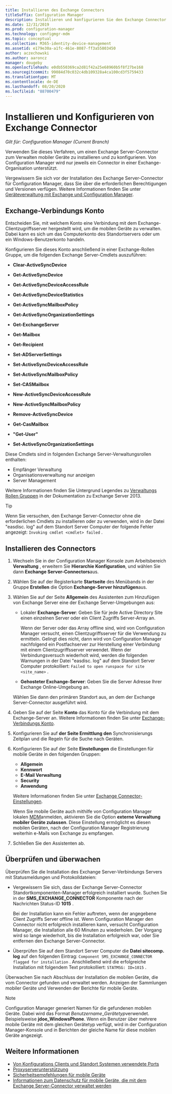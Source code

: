 ```yaml
---
title: Installieren des Exchange Connectors
titleSuffix: Configuration Manager
description: Installieren und konfigurieren Sie den Exchange Connector für Configuration Manager zum Verwalten mobiler Geräte über ActiveSync.
ms.date: 12/31/2019
ms.prod: configuration-manager
ms.technology: configmgr-mdm
ms.topic: conceptual
ms.collection: M365-identity-device-management
ms.assetid: e179e30a-a1fc-461e-8087-ff3a55803450
author: aczechowski
ms.author: aaroncz
manager: dougeby
ms.openlocfilehash: e0db550369ca2d81f42a25e68960b5f8f27be168
ms.sourcegitcommit: 99084d70c032c4db109328a4ca100cd3f5759433
ms.translationtype: MT
ms.contentlocale: de-DE
ms.lasthandoff: 08/20/2020
ms.locfileid: "88700479"
---
```

# <a name="install-and-configure-the-exchange-connector"></a>Installieren und Konfigurieren von Exchange Connector

*Gilt für: Configuration Manager (Current Branch)*

Verwenden Sie dieses Verfahren, um einen Exchange Server-Connector zum Verwalten mobiler Geräte zu installieren und zu konfigurieren. Von Configuration Manager wird nur jeweils ein Connector in einer Exchange-Organisation unterstützt.

Vergewissern Sie sich vor der Installation des Exchange Server-Connector für Configuration Manager, dass Sie über die erforderlichen Berechtigungen und Versionen verfügen. Weitere Informationen finden Sie unter [Geräteverwaltung mit Exchange und Configuration Manager](manage-mobile-devices-with-exchange-activesync.md#prerequisites).

## <a name="exchange-connection-account"></a>Exchange-Verbindungs Konto

Entscheiden Sie, mit welchem Konto eine Verbindung mit dem Exchange-Clientzugriffsserver hergestellt wird, um die mobilen Geräte zu verwalten. Dabei kann es sich um das Computerkonto des Standortservers oder um ein Windows-Benutzerkonto handeln.

Konfigurieren Sie dieses Konto anschließend in einer Exchange-Rollen Gruppe, um die folgenden Exchange Server-Cmdlets auszuführen:

- **Clear-ActiveSyncDevice**  

- **Get-ActiveSyncDevice**  

- **Get-ActiveSyncDeviceAccessRule**  

- **Get-ActiveSyncDeviceStatistics**  

- **Get-ActiveSyncMailboxPolicy**  

- **Get-ActiveSyncOrganizationSettings**  

- **Get-ExchangeServer**  

- **Get-Mailbox**

- **Get-Recipient**  

- **Set-ADServerSettings**  

- **Set-ActiveSyncDeviceAccessRule**  

- **Set-ActiveSyncMailboxPolicy**  

- **Set-CASMailbox**  

- **New-ActiveSyncDeviceAccessRule**  

- **New-ActiveSyncMailboxPolicy**  

- **Remove-ActiveSyncDevice**  

- **Get-CasMailbox**  

- **"Get-User"**  

- **Set-ActiveSyncOrganizationSettings**  

Diese Cmdlets sind in folgenden Exchange Server-Verwaltungsrollen enthalten:

- Empfänger Verwaltung
- Organisationsverwaltung nur anzeigen
- Server Management

Weitere Informationen finden Sie Untergrund Legendes zu [Verwaltungs Rollen Gruppen](/exchange/understanding-management-role-groups-exchange-2013-help) in der Dokumentation zu Exchange Server 2013.

> [!TIP]  
> Wenn Sie versuchen, den Exchange Server-Connector ohne die erforderlichen Cmdlets zu installieren oder zu verwenden, wird in der Datei "easdisc. log" auf dem Standort Server Computer der folgende Fehler angezeigt: `Invoking cmdlet <cmdlet> failed` .

## <a name="install-the-connector"></a>Installieren des Connectors

1. Wechseln Sie in der Configuration Manager Konsole zum Arbeitsbereich **Verwaltung** , erweitern Sie **Hierarchie Konfiguration**, und wählen Sie dann **Exchange Server-Connectors**aus.

1. Wählen Sie auf der Registerkarte **Startseite** des Menübands in der Gruppe **Erstellen** die Option **Exchange-Server hinzufügen**aus.

1. Wählen Sie auf der Seite **Allgemein** des Assistenten zum Hinzufügen von Exchange Server eine der Exchange Server-Umgebungen aus:

    - Lokaler **Exchange-Server**: Geben Sie für jede Active Directory Site einen einzelnen Server oder ein Client Zugriffs Server-Array an.

        Wenn der Server oder das Array offline sind, wird von Configuration Manager versucht, einen Clientzugriffsserver für die Verwendung zu ermitteln. Gelingt dies nicht, dann wird von Configuration Manager nachfolgend ein Postfachserver zur Herstellung einer Verbindung mit einem Clientzugriffsserver verwendet. Wenn der Verbindungsversuch wiederholt wird, werden die folgenden Warnungen in der Datei "easdisc. log" auf dem Standort Server Computer protokolliert: `Failed to open runspace for site <site_name>` .

    - **Gehosteter Exchange-Server**: Geben Sie die Server Adresse Ihrer Exchange Online-Umgebung an.

    Wählen Sie dann den primären Standort aus, an dem der Exchange Server-Connector ausgeführt wird.

1. Geben Sie auf der Seite **Konto** das Konto für die Verbindung mit dem Exchange-Server an. Weitere Informationen finden Sie unter [Exchange-Verbindungs Konto](#exchange-connection-account).

1. Konfigurieren Sie auf **der Seite Ermittlung den** Synchronisierungs Zeitplan und die Regeln für die Suche nach Geräten.

1. Konfigurieren Sie auf der Seite **Einstellungen** die Einstellungen für mobile Geräte in den folgenden Gruppen:

    - **Allgemein**
    - **Kennwort**
    - **E-Mail Verwaltung**
    - **Security**
    - **Anwendung**

    Weitere Informationen finden Sie unter [Exchange Connector-Einstellungen](manage-mobile-devices-with-exchange-activesync.md#policies).

    Wenn Sie mobile Geräte auch mithilfe von Configuration Manager lokalen [MDM](../understand/manage-mobile-devices-with-on-premises-infrastructure.md)anmelden, aktivieren Sie die Option **externe Verwaltung mobiler Geräte zulassen**. Diese Einstellung ermöglicht es diesen mobilen Geräten, nach der Configuration Manager Registrierung weiterhin e-Mails von Exchange zu empfangen.

1. Schließen Sie den Assistenten ab.

## <a name="verify-and-monitor"></a>Überprüfen und überwachen

Überprüfen Sie die Installation des Exchange Server-Verbindungs Servers mit Statusmeldungen und Protokolldateien:

- Vergewissern Sie sich, dass der Exchange Server-Connector Standortkomponenten-Manager erfolgreich installiert wurde. Suchen Sie in der **SMS_EXCHANGE_CONNECTOR** Komponente nach der Nachrichten Status-ID **1015** .

    Bei der Installation kann ein Fehler auftreten, wenn der angegebene Client Zugriffs Server offline ist. Wenn Configuration Manager den Connector nicht erfolgreich installieren kann, versucht Configuration Manager, die Installation alle 60 Minuten zu wiederholen. Der Vorgang wird so lange wiederholt, bis die Installation erfolgreich war, oder Sie entfernen den Exchange Server-Connector.

- Überprüfen Sie auf dem Standort Server Computer die **Datei sitecomp. log** auf den folgenden Eintrag: `Component SMS_EXCHANGE_CONNECTOR flagged for installation` . Anschließend wird die erfolgreiche Installation mit folgendem Text protokolliert: `STATMSG: ID=1015` .

Überwachen Sie nach Abschluss der Installation die mobilen Geräte, die vom Connector gefunden und verwaltet werden. Anzeigen der Sammlungen mobiler Geräte und Verwenden der Berichte für mobile Geräte.

> [!NOTE]  
> Configuration Manager generiert Namen für die gefundenen mobilen Geräte. Dabei wird das Format *Benutzername*_*Gerätetyp*verwendet. Beispielsweise **jdoe_WindowsPhone**. Wenn ein Benutzer über mehrere mobile Geräte mit dem gleichen Gerätetyp verfügt, wird in der Configuration Manager-Konsole und in Berichten der gleiche Name für diese mobilen Geräte angezeigt.  

## <a name="see-also"></a>Weitere Informationen

- [Von Konfigurations Clients und Standort Systemen verwendete Ports](../../core/plan-design/hierarchy/ports.md#BKMK_PortsExchangeConnectorHosted)
- [Proxyserverunterstützung](../../core/plan-design/network/proxy-server-support.md#site-system-roles-that-use-a-proxy)
- [Sicherheitsempfehlungen für mobile Geräte](../../core/clients/deploy/plan/security-and-privacy-for-clients.md#bkmk_mobile)
- [Informationen zum Datenschutz für mobile Geräte, die mit dem Exchange Server-Connector verwaltet werden](../../core/clients/deploy/plan/security-and-privacy-for-clients.md#BKMK_Privacy_ExchangeConnector)